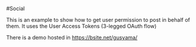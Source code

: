 #Social 

This is an example to show how to get user permission to post in behalf of them.
It uses the User Access Tokens (3-legged OAuth flow)

There is a demo hosted in https://bsite.net/gusyama/

